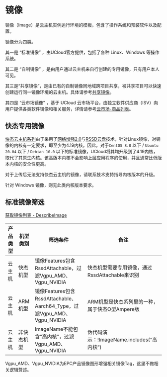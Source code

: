 

# 镜像

镜像（Image）是云主机实例运行环境的模板，包含了操作系统和预装软件以及配置。

镜像分为四类。

其一是 “标准镜像” ，由UCloud官方提供，包括了各种 Linux、Windows 等操作系统。

其二是 “自制镜像” ，是由用户通过云主机来自行创建的专用镜像，只有用户本人可见。

其三是“共享镜像”，是由已有的自制镜像同地域跨项目共享，被共享项目可以快速创建运行同一镜像环境的云主机。具体请参考[共享镜像](/uhost/guide/image/sharingimage.md)。

其四是 “云市场镜像” ，基于 UCloud 云市场平台，由独立软件供应商（ISV）向用户提供各类软件镜像和相关服务，详情请参考[云市场-商品列表](https://docs.ucloud.cn/umarketplace/description/product_list)。

## 快杰专用镜像

[快杰云主机系列](/uhost/introduction/uhost/type_new#机型)由于采用了[网络增强2.0](/uhost/introduction/feature/feature.md#特性)与[RSSD云盘](/uhost/introduction/disk#磁盘比对概览)技术，针对Linux镜像，对镜像的内核有一定要求，即至少为4.19内核。因此，对于`CentOS 8.0` 以下 / `Ubuntu 20.04` 以下 / `Debian 10.0` 以下的标准镜像，UCloud将其均升级到了4.19内核，取代了其原生内核。该高版本内核不会影响上层应用程序的使用，并且通常比低版本内核的安全性更高。

对于上传后无法支持快杰云主机的镜像，请联系技术支持指导内核版本的升级。

针对 Windows 镜像，则无此类内核版本要求。

## 标准镜像筛选

[获取镜像列表 - DescribeImage](https://docs.ucloud.cn/api/uhost-api/describe_image)

|产品类型 |机型类别 |筛选条件|备注|
|----------- |------------ |------------- |-----------------------|
|云主机|快杰机型|镜像Features包含RssdAttachable，过滤Vgpu_AMD、Vgpu_NVIDIA|快杰机型需要专用镜像，通过RssdAttachable来识别|
|云主机|ARM机型|镜像Features包含RssdAttachable、Aarch64_Type，过滤Vgpu_AMD、Vgpu_NVIDIA|ARM机型是快杰系列里的一种，属于快杰O型Ampere版|
|云主机|非快杰机型|ImageName不能包含“高内核”，过滤Vgpu_AMD、Vgpu_NVIDIA|伪代码演示：!ImageName.includes(“高内核”)|

Vgpu_AMD、Vgpu_NVIDIA为EPC产品镜像图形增强相关镜像Tag，这里不做相关逻辑赘述。
